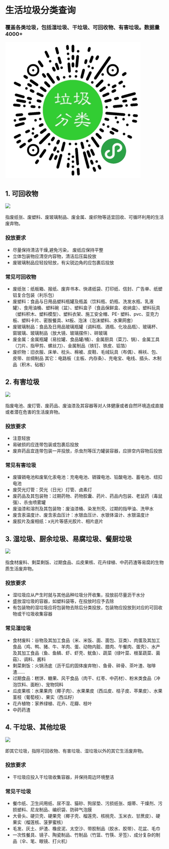 
# 生活垃圾分类查询


### 覆盖各类垃圾，包括湿垃圾、干垃圾、可回收物、有害垃圾。数据量 4000+

![image](https://raw.githubusercontent.com/wangyan7958/miniprogram-rubbish2019/master/%E5%9E%83%E5%9C%BE%E5%88%86%E7%B1%BB.png)


## 1. 可回收物


<img src="https://6861-hanzi-nbhet-1259258866.tcb.qcloud.la/11.png?sign=fd8cd1df8bfa07fd8beb221254c92a45&t=1560920446" width="100" />



指废纸张、废塑料、废玻璃制品、废金属、废织物等适宜回收、可循环利用的生活废弃物。

### 投放要求

- 尽量保持清洁干燥,避免污染， 废纸应保持平整
- 立体包装物应清空内容物，清洁后压扁投放
- 废玻璃制品应轻投轻放，有尖锐边角的应包裹后投放

### 常见可回收物

- 废纸张：纸板箱、报纸、废弃书本、快递纸袋、打印纸、信封、广告单、纸塑铝复合包装（利乐包）
- 废塑料：食品与日用品塑料瓶罐及瓶盖（饮料瓶、奶瓶、洗发水瓶、乳液罐）、食用油桶、塑料碗（盆）、塑料盒子（食品保鲜盒、收纳盒）、塑料玩具（塑料积木、塑料模型）、塑料衣架、施工安全帽、PE- 塑料、pvc、亚克力板、塑料卡片、密胺餐具、kt板、泡沫（泡沫塑料、水果网套）
- 废玻璃制品：食品及日用品玻璃瓶罐（调料瓶、酒瓶、化妆品瓶）、玻璃杯、窗玻璃、玻璃制品（放大镜、玻璃摆件）、碎玻璃
- 废金属：金属瓶罐（易拉罐、食品罐/桶）、金属厨具（菜刀、锅）、金属工具（刀片、指甲剪、螺丝刀）、金属制品（铁钉、铁皮、铝箔）
- 废织物：旧衣服、床单、枕头、棉被、皮鞋、毛绒玩具（布偶）、棉袄、包、皮带、丝绸制品
其它：电路板（主板、内存条）、充电宝、电线、插头、木制品（积木、砧板）


## 2. 有害垃圾

<img src="https://6861-hanzi-nbhet-1259258866.tcb.qcloud.la/22.png?sign=0adcc9e757c8bad182e55185086606c0&t=1560920456" width="100" />


指废电池、废灯管、废药品、废油漆及其容器等对人体健康或者自然环境造成直接或者潜在危害的生活废弃物。

### 投放要求

- 注意轻放
- 易破损的应连带包装或包裹后投放
- 废弃药品宜连带包装一并投放，杀虫剂等压力罐装容器，应排空内容物后投放

### 常见有害垃圾

- 废镍镉电池和废氧化汞电池：充电电池、镉镍电池、铅酸电池、蓄电池、纽扣电池
- 废荧光灯管：荧光（日光）灯管、卤素灯
- 废药品及其包装物：过期药物、药物胶囊、药片、药品内包装、老鼠药（毒鼠强）、杀虫喷雾罐
- 废油漆和溶剂及其包装物：废油漆桶、染发剂壳、过期的指甲油、洗甲水
- 废含汞温度计、废含汞血压计：水银血压计、水银体温计、水银温度计
- 废胶片及废相纸：x光片等感光胶片、相片底片


## 3. 湿垃圾、厨余垃圾、易腐垃圾、餐厨垃圾

<img src="https://6861-hanzi-nbhet-1259258866.tcb.qcloud.la/33.png?sign=041c45deb9fe8f6f02821199cedc1100&t=1560920463" width="100" />


指食材废料、剩菜剩饭、过期食品、瓜皮果核、花卉绿植、中药药渣等易腐的生物质生活废弃物。

### 投放要求

- 湿垃圾应从产生时就与其他品种垃圾分开收集，投放前尽量沥干水分
- 盛放湿垃圾的容器，如塑料袋等，在投放时应予去除
- 有包装物的湿垃圾应将包装物去除后分类投放，包装物应投放到对应的可回收物或干垃圾收集容器

### 常见湿垃圾

- 食材废料：谷物及其加工食品（米、米饭、面、面包、豆类）、肉蛋及其加工食品（鸡、鸭、猪、牛、羊肉、蛋、动物内脏、腊肉、午餐肉、蛋壳）、水产及其加工食品（鱼、鱼鳞、虾、虾壳、鱿鱼）、蔬菜（绿叶菜、根茎蔬菜、菌菇）、调料、酱料
- 剩菜剩饭：火锅汤底（沥干后的固体废弃物）、鱼骨、碎骨、茶叶渣、咖啡渣……
- 过期食品：糕饼、糖果、风干食品（肉干、红枣、中药材）、粉末类食品（冲泡饮料、面粉）、宠物饲料
- 瓜皮果核：水果果肉（椰子肉）、水果果皮（西瓜皮、桔子皮、苹果皮）、水果茎枝（葡萄枝）、果实（西瓜籽）
- 花卉植物：家养绿植、花卉、花瓣、枝叶
- 中药药渣

## 4. 干垃圾、其他垃圾

<img src="https://6861-hanzi-nbhet-1259258866.tcb.qcloud.la/44.png?sign=af4ff3164479d74748abcb9eba0c4f49&t=1560920471" width="100" />


即其它垃圾，指除可回收物、有害垃圾、湿垃圾以外的其它生活废弃物。

### 投放要求

- 干垃圾应投入干垃圾收集容器，并保持周边环境整洁

### 常见干垃圾

- 餐巾纸、卫生间用纸、尿不湿、猫砂、狗尿垫、污损纸张、烟蒂、干燥剂、污损塑料、尼龙制品、编织袋、防碎气泡膜
- 大骨头、硬贝壳、硬果壳（椰子壳、榴莲壳、核桃壳、玉米衣、甘蔗皮）、硬果实（榴莲核、菠萝蜜核）
- 毛发、灰土、炉渣、橡皮泥、太空沙、带胶制品（胶水、胶带）、花盆、毛巾
- 一次性餐具、镜子、陶瓷制品、竹制品（竹篮、竹筷、牙签）、成分复杂的制品（伞、笔、眼镜、打火机）
